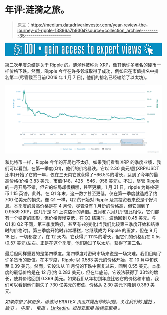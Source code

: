 # 年评:涟漪之旅。

> 原文：<https://medium.datadriveninvestor.com/year-review-the-journey-of-ripple-13896a7b930d?source=collection_archive---------35----------------------->

[![](img/95089f7040f07d2bcd98237896b48a77.png)](http://www.track.datadriveninvestor.com/1B9E)

第二次年度总结是关于 Ripple 的。涟漪也被称为 XRP，像其他许多著名的硬币一样价格下跌。然而，Ripple 今年在许多领域取得了成功，例如它在市值排名中排名第二(尽管截至目前(2019 年 1 月 7 日)，他们的排名已经输给了以太坊)。

![](img/158477866297367302314d0bd519ecab.png)

和比特币一样，Ripple 今年的开局也不太好。如果我们看看 XRP 的季度业绩，我们可以看到，在第一季度(Q1)，他们的价格暴跌。它以 2.30 美元/股(XRP/USDT 比率)开始了它的一年，仅在三天内它就获得了+66.5%的增长，达到了今年的最高价格(价格:3.83 美元，市值:148，425，546，958 美元)。不过，尽管 Ripple 的一月开局不错，但它的结局却很糟糕，甚至更糟。1 月 31 日，ripple 为每枚硬币 1.15 英镑。此外，在 Q1 年末，这一数字甚至更低，仅在第一季度就造成了约 700 亿美元的损失。像 Q1 一样，Q2 的开始对 Ripple 及其投资者来说是个好消息。本季度的最高价格是在 4 月份，尽管没有 1 月份的价格高，但它回到了 0.9589 XRP，这几乎是 Q1 上次估计的两倍。五月和六月几乎彼此相似，它们都有一个稳定的图形，但价格慢慢变低，在 Q2 结束时，波动回到 0.45 美元。与 Q1 和 Q2 不同，第三季度略好，甚至有+的变化(当我们比较第三季度开始和结束时的价格时)。第三季度开始时非常糟糕，它继续成为 Ripple 的噩梦，但在 9 月 18 日，一切都变了，在 12 天内，它获得了 111%的增长，但它们的价格仍在 0.5s (0.57 美元)左右。正是在这个季度，他们通过了以太坊，获得了第二名。

最后但同样重要的是第四季度。第四季度对密码市场来说是一场灾难。我们目睹了许多货币的贬值。在本季度，Ripple 以 0.583 美元的价格开始，在 10 月中旬跌至 0.39 美元。然而，它设法从 11 月份的下跌中恢复过来，回到 0.55 美元。本季度的最低价格是在 12 月(约 0.283 美元)，但在年底前，它设法获得了 33%的增长，使其价格回到 0.369 美元。如果我们从年初到年底比较它的价格和市值，我们可以看到他们损失了 730 亿美元的市值，价格从 2.30 美元下降到 0.369 美元。

*如果你想了解更多，请访问 BIDITEX 页面并提出你的问题，关注我们的* [*推特*](https://twitter.com/biditex_com) *，* [*脸书*](https://www.facebook.com/biditex/) *，* [*中型*](https://medium.com/@biditex) *，* [*电报*](https://t.me/biditex%20%28edited%29) *，*[*LinkedIn*](https://www.linkedin.com/company/biditex)*。投标变更用* [*投标变更用*](https://medium.com/@biditex/biditex.com) *。*